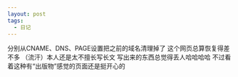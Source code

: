 ```yaml
---
layout: post
tags:
  - 日记
---
```

分别从CNAME、DNS、PAGE设置把之前的域名清理掉了
这个网页总算恢复得差不多
（流汗）本人还是太不擅长写长文 写出来的东西总觉得丢人哈哈哈哈
不过看着这种有“出版物”感觉的页面还是挺开心的